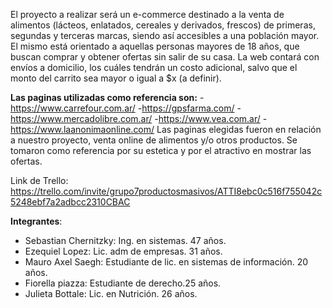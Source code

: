 El proyecto a realizar será un e-commerce destinado a la venta de alimentos (lácteos, enlatados, cereales y derivados, frescos) de primeras, segundas y terceras marcas, siendo así accesibles a una población mayor. 
El mismo está orientado a aquellas personas mayores de 18 años, que buscan comprar y obtener ofertas sin salir de su casa. La web contará con envíos a domicilio, los cuáles tendrán un costo adicional, salvo que el monto del carrito sea mayor o igual a $x (a definir). 

**Las paginas utilizadas como referencia son:**
-https://www.carrefour.com.ar/
-https://gpsfarma.com/
-https://www.mercadolibre.com.ar/
-https://www.vea.com.ar/
-https://www.laanonimaonline.com/
Las paginas elegidas fueron en relación a nuestro proyecto, venta online de alimentos y/o otros productos. Se tomaron como referencia por su estetica y por el atractivo en mostrar las ofertas. 

Link de Trello: https://trello.com/invite/grupo7productosmasivos/ATTI8ebc0c516f755042c5248ebf7a2adbcc2310CBAC

**Integrantes**: 
+ Sebastian Chernitzky: Ing. en sistemas. 47 años.
+ Ezequiel Lopez: Lic. adm de empresas. 31 años.
+ Mauro Axel Saegh: Estudiante de lic. en sistemas de información. 20 años. 
+ Fiorella piazza: Estudiante de derecho.25 años. 
+ Julieta Bottale: Lic. en Nutrición. 26 años.
